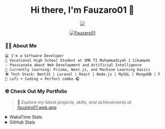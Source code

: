 <h1 align="center">Hi there, I'm Fauzaro01 👋</h1>

<p align="center">
  <img src="https://readme-typing-svg.herokuapp.com?font=Fira+Code&size=22&pause=1000&center=true&vCenter=true&width=460&lines=Full+Stack+Web+Developer;Self-Taught+Programmer;Always+Learning+New+Things;Love+to+Build+Cool+Stuff+😎" />
</p>

<p align="center">
  <a href="https://github.com/Fauzaro01">
    <img src="https://komarev.com/ghpvc/?username=Fauzaro01&label=Profile+views&color=blue&style=flat" alt="Fauzaro01" />
  </a>
</p>

### 👨‍💻 About Me

```txt
💻 I'm a Software Developer
🏫 Vocational High School Student at SMK TI Muhammadiyah 1 Cikampek
💡 Passionate about Web Development and Artificial Intelligence
🌱 Currently learning: Prisma, Next.js, and Machine Learning basics
🛠️ Tech Stack: NextJS | Laravel | React | Node.js | MySQL | MongoDB | PrismaJS
🎵 Lofi + Coding = Perfect combo 🎧
```


### 🌐 Check Out My Portfolio

> 📎 *Explore my latest projects, skills, and achievements at [fauzaro01.web.app](https://fauzaro01.web.app)*


<details>
  <summary>
     WakaTime Stats
  </summary>
  <br>
  
  <!--START_SECTION:waka-->

```txt
From: 10 September 2021 - To: 07 June 2025

Total Time: 874 hrs 19 mins

JavaScript          274 hrs 31 mins ████████░░░░░░░░░░░░░░░░░   31.40 %
PHP                 177 hrs 41 mins █████░░░░░░░░░░░░░░░░░░░░   20.32 %
HTML                106 hrs 7 mins  ███░░░░░░░░░░░░░░░░░░░░░░   12.14 %
Blade Template      85 hrs 10 mins  ██▒░░░░░░░░░░░░░░░░░░░░░░   09.74 %
EJS                 56 hrs 49 mins  █▓░░░░░░░░░░░░░░░░░░░░░░░   06.50 %
Java                41 hrs 50 mins  █▒░░░░░░░░░░░░░░░░░░░░░░░   04.79 %
CSS                 34 hrs 35 mins  █░░░░░░░░░░░░░░░░░░░░░░░░   03.96 %
JSON                31 hrs 26 mins  █░░░░░░░░░░░░░░░░░░░░░░░░   03.60 %
Python              13 hrs 52 mins  ▒░░░░░░░░░░░░░░░░░░░░░░░░   01.59 %
Other               6 hrs 36 mins   ▒░░░░░░░░░░░░░░░░░░░░░░░░   00.76 %
```

<!--END_SECTION:waka-->
</details>
<details>
  <summary>
    GitHub Stats
  </summary>
  <br>
  <div align="center">
    <img src="https://github-readme-stats.vercel.app/api?username=Fauzaro01&show_icons=true&theme=algolia" alt="Fauzaro01's GitHub Stats" style="margin: 20px;" />
    <img src="https://github-readme-streak-stats.herokuapp.com/?user=Fauzaro01&theme=algolia" alt="Fauzaro01's GitHub Streak" style="margin: 20px;" />
  </div>

  <div align="center">
    <img src="https://github-readme-stats.vercel.app/api?username=Fauzaro01&show_icons=true&locale=en&count_private=true&hide_rank=true&custom_title=My%20GitHub%20Stats&disable_animations=true&theme=algolia" alt="Fauzaro01's Stars" style="margin: 20px;" />
    <img src="https://github-readme-stats.vercel.app/api/top-langs/?username=Fauzaro01&langs_count=8&theme=algolia&layout=compact" alt="Top Languages" style="margin: 20px;" />
  </div>
</details>
